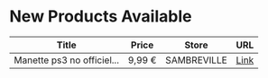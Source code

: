 # New Products Available

| Title | Price | Store | URL |
|---|---|---|---|
| Manette ps3 no officiel... | 9,99 € | SAMBREVILLE | [Link](https://www.cashconverters.be/fr/accessoires-jeux-video/836052-manette-ps3-no-officiel-call-of-duty.html) |

